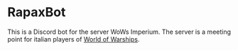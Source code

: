 # RapaxBot

This is a Discord bot for the server WoWs Imperium.
The server is a meeting point for italian players of [World of Warships](https://worldofwarships.eu/it/content/game/).
